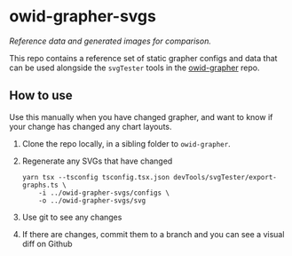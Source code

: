 # owid-grapher-svgs

_Reference data and generated images for comparison._

This repo contains a reference set of static grapher configs and data that can be used alongside the `svgTester` tools in the [owid-grapher](https://github.com/owid/owid-grapher) repo.

## How to use

Use this manually when you have changed grapher, and want to know if your change has changed any chart layouts.

1. Clone the repo locally, in a sibling folder to `owid-grapher`.
2. Regenerate any SVGs that have changed

    ```
    yarn tsx --tsconfig tsconfig.tsx.json devTools/svgTester/export-graphs.ts \
        -i ../owid-grapher-svgs/configs \
        -o ../owid-grapher-svgs/svg
    ```

3. Use git to see any changes
4. If there are changes, commit them to a branch and you can see a visual diff on Github
